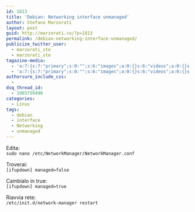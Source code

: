 ```yaml
---
id: 1813
title: 'Debian: Networking interface unmanaged'
author: Stefano Marzorati
layout: post
guid: http://marzorati.co/?p=1813
permalink: /debian-networking-interface-unmanaged/
publicize_twitter_user:
  - marzorati_ste
  - marzorati_ste
tagazine-media:
  - 'a:7:{s:7:"primary";s:0:"";s:6:"images";a:0:{}s:6:"videos";a:0:{}s:11:"image_count";i:0;s:6:"author";s:6:"116741";s:7:"blog_id";s:8:"21149954";s:9:"mod_stamp";s:19:"2013-06-27 07:12:43";}'
  - 'a:7:{s:7:"primary";s:0:"";s:6:"images";a:0:{}s:6:"videos";a:0:{}s:11:"image_count";i:0;s:6:"author";s:6:"116741";s:7:"blog_id";s:8:"21149954";s:9:"mod_stamp";s:19:"2013-06-27 07:12:43";}'
authorsure_include_css:
  - 
dsq_thread_id:
  - 1903759490
categories:
  - Linux
tags:
  - debian
  - interface
  - Networking
  - unmanaged
---
```

Edita:  
`sudo nano /etc/NetworkManager/NetworkManager.conf`

Troverai:  
`[ifupdown]
managed=false`

Cambialo in true:  
`[ifupdown]
managed=true`

Riavvia rete:  
`/etc/init.d/network-manager restart`